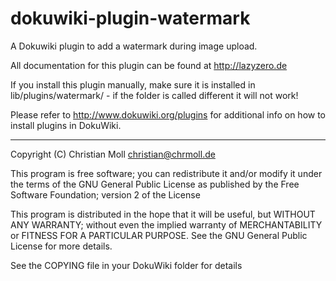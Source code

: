 dokuwiki-plugin-watermark
=========================

A Dokuwiki plugin to add a watermark during image upload.


All documentation for this plugin can be found at
http://lazyzero.de

If you install this plugin manually, make sure it is installed in
lib/plugins/watermark/ - if the folder is called different it
will not work!

Please refer to http://www.dokuwiki.org/plugins for additional info
on how to install plugins in DokuWiki.

----
Copyright (C) Christian Moll <christian@chrmoll.de>

This program is free software; you can redistribute it and/or modify
it under the terms of the GNU General Public License as published by
the Free Software Foundation; version 2 of the License

This program is distributed in the hope that it will be useful,
but WITHOUT ANY WARRANTY; without even the implied warranty of
MERCHANTABILITY or FITNESS FOR A PARTICULAR PURPOSE. See the
GNU General Public License for more details.

See the COPYING file in your DokuWiki folder for details


